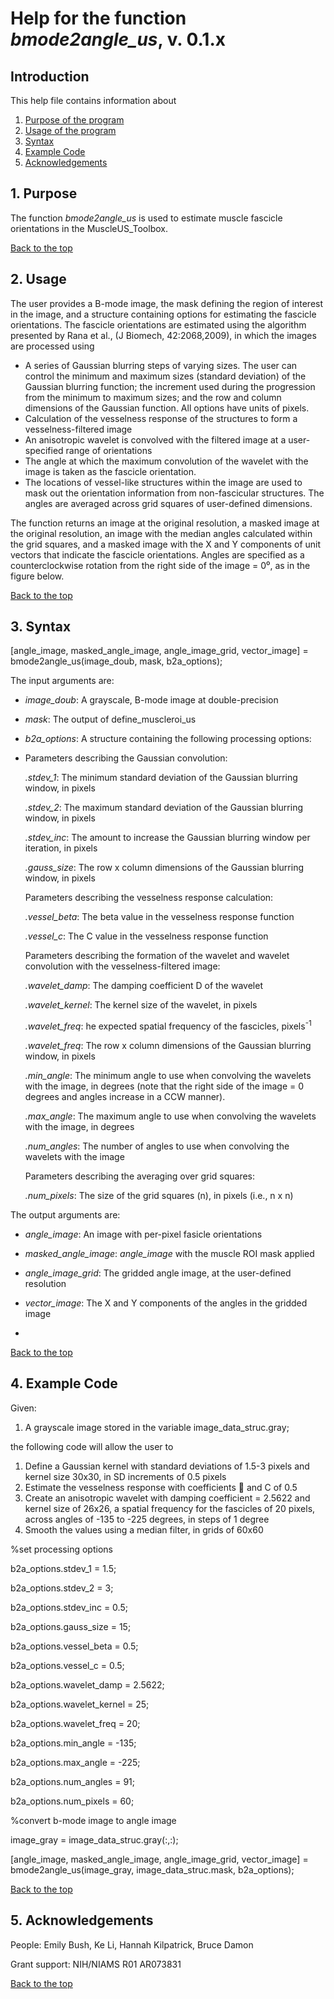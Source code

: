 # Help for the function <i>bmode2angle_us</i>, v. 0.1.x

## Introduction

This help file contains information about
1) [Purpose of the program](https://github.com/bdamon/MuscleUS_Toolbox/blob/master/Help/Help-for-bmode2angle_us.md#1-purpose)
2) [Usage of the program](https://github.com/bdamon/MuscleUS_Toolbox/blob/master/Help/Help-for-bmode2angle_us.md#2-usage)
3) [Syntax](https://github.com/bdamon/MuscleUS_Toolbox/blob/master/Help/Help-for-bmode2angle_us.md#3-Syntax)
4) [Example Code](https://github.com/bdamon/MuscleUS_Toolbox/blob/master/Help/Help-for-bmode2angle_us.md#4-Example-Code)
5) [Acknowledgements](https://github.com/bdamon/MuscleUS_Toolbox/blob/master/Help/Help-for-bmode2angle_us.md#5-Acknowledgements)

## 1. Purpose
 
The function <i>bmode2angle_us</i> is used to estimate muscle fascicle orientations in the MuscleUS_Toolbox.

[Back to the top](https://github.com/bdamon/MuscleUS_Toolbox/blob/master/Help/Help-for-bmode2angle_us.md)

## 2. Usage
The user provides a B-mode image, the mask defining the region of interest in the image, and a structure containing options for estimating the fascicle orientations. The fascicle orientations are estimated using the algorithm presented by Rana et al., (J Biomech, 42:2068,2009), in which the images are processed using 
* A series of Gaussian blurring steps of varying sizes. The user can control the minimum and maximum sizes (standard deviation) of the Gaussian blurring function; the increment used during the progression from the minimum to maximum sizes; and the row and column dimensions of the Gaussian function.  All options have units of pixels. 
* Calculation of the vesselness response of the structures to form a vesselness-filtered image
* An anisotropic wavelet is convolved with the filtered image at a user-specified range of orientations
* The angle at which the maximum convolution of the wavelet with the image is taken as the fascicle orientation.  
* The locations of vessel-like structures within the image are used to mask out the orientation information from non-fascicular structures.
The angles are averaged across grid squares of user-defined dimensions.  

The function returns an image at the original resolution, a masked image at the original resolution, an image with the median angles calculated within the grid squares, and a masked image with the X and Y components of unit vectors that indicate the fascicle orientations.  Angles are specified as a counterclockwise rotation from the right side of the image = 0⁰, as in the figure below.

[Back to the top](https://github.com/bdamon/MuscleUS_Toolbox/blob/master/Help/Help-for-bmode2angle_us.md)

## 3. Syntax

[angle_image, masked_angle_image, angle_image_grid, vector_image] = bmode2angle_us(image_doub, mask, b2a_options);

The input arguments are:
 
* <i>image_doub</i>: A grayscale, B-mode image at double-precision

* <i>mask</i>: The output of define_muscleroi_us

* <i>b2a_options</i>: A structure containing the following processing options:
* 
  Parameters describing the Gaussian convolution:
  
    <i>.stdev_1</i>: The minimum standard deviation of the Gaussian blurring window, in pixels

    <i>.stdev_2</i>: The maximum standard deviation of the Gaussian blurring window, in pixels
    
    <i>.stdev_inc</i>: The amount to increase the Gaussian blurring window per iteration, in pixels
   
    <i>.gauss_size</i>: The row x column dimensions of the Gaussian blurring window, in pixels
    
  Parameters describing the vesselness response calculation:
  
    <i>.vessel_beta</i>: The beta value in the vesselness response function
   
    <i>.vessel_c</i>: The C value in the vesselness response function
    
  Parameters describing the formation of the wavelet and wavelet convolution with the vesselness-filtered image:
  
    <i>.wavelet_damp</i>: The damping coefficient D of the wavelet
   
    <i>.wavelet_kernel</i>: The kernel size of the wavelet, in pixels
   
    <i>.wavelet_freq</i>: he expected spatial frequency of the fascicles, pixels<sup>-1</sup>
  
    <i>.wavelet_freq</i>: The row x column dimensions of the Gaussian blurring window, in pixels
    
    <i>.min_angle</i>: The minimum angle to use when convolving the wavelets with the image, in degrees (note that the right side of the image = 0 degrees and angles increase in a CCW manner).
  
    <i>.max_angle</i>: The maximum angle to use when convolving the wavelets with the image, in degrees
  
    <i>.num_angles</i>: The number of angles to use when convolving the wavelets with the image
    
  Parameters describing the averaging over grid squares:
  
    <i>.num_pixels</i>: The size of the grid squares (n), in pixels (i.e., n x n)

The output arguments are:

* <i>angle_image</i>: An image with per-pixel fasicle orientations

* <i>masked_angle_image</i>: <i>angle_image</i> with the muscle ROI mask applied

* <i>angle_image_grid</i>: The gridded angle image, at the user-defined resolution

* <i>vector_image</i>: The X and Y components of the angles in the gridded image
* 
[Back to the top](https://github.com/bdamon/MuscleUS_Toolbox/blob/master/Help/Help-for-bmode2angle_us.md)

## 4. Example Code
Given:
1.	A grayscale image stored in the variable image_data_struc.gray;

the following code will allow the user to 

1.	Define a Gaussian kernel with standard deviations of 1.5-3 pixels and kernel size 30x30, in SD increments of 0.5 pixels
2.	Estimate the vesselness response with coefficients  and C of 0.5
3.	Create an anisotropic wavelet with damping coefficient = 2.5622 and kernel size of 26x26, a spatial frequency for the fascicles of 20 pixels, across angles of -135 to -225 degrees, in steps of 1 degree
4.	Smooth the values using a median filter, in grids of 60x60


%set processing options

b2a_options.stdev_1 = 1.5;

b2a_options.stdev_2 = 3; 

b2a_options.stdev_inc = 0.5;

b2a_options.gauss_size = 15;

b2a_options.vessel_beta = 0.5; 

b2a_options.vessel_c = 0.5;

b2a_options.wavelet_damp = 2.5622;

b2a_options.wavelet_kernel = 25;

b2a_options.wavelet_freq = 20;

b2a_options.min_angle = -135;

b2a_options.max_angle = -225;

b2a_options.num_angles = 91;

b2a_options.num_pixels = 60;

%convert b-mode image to angle image

image_gray = image_data_struc.gray(:,:);

[angle_image, masked_angle_image, angle_image_grid, vector_image] = bmode2angle_us(image_gray, image_data_struc.mask, b2a_options);

[Back to the top](https://github.com/bdamon/MuscleUS_Toolbox/blob/master/Help/Help-for-bmode2angle_us.md)

## 5. Acknowledgements
 People: Emily Bush, Ke Li, Hannah Kilpatrick, Bruce Damon
 
 Grant support: NIH/NIAMS R01 AR073831

[Back to the top](https://github.com/bdamon/MuscleUS_Toolbox/blob/master/Help/Help-for-bmode2angle_us.md)
